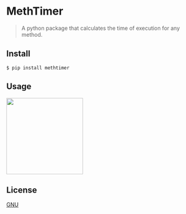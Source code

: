# MethTimer

>A  python package that calculates the time of execution for any method.

## Install
```
$ pip install methtimer
```

## Usage 
<img src="https://gitlab.com/AbiramK/botzy/raw/master/assets/usage.png" width="200">

## License

[GNU][License]

[LICENSE]: https://www.gnu.org/licenses/gpl-3.0.en.html